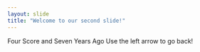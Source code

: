 ```yaml
---
layout: slide
title: "Welcome to our second slide!"
---
```

Four Score and Seven Years Ago
Use the left arrow to go back!
